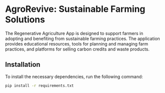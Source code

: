 # AgroRevive: Sustainable Farming Solutions

The Regenerative Agriculture App is designed to support farmers in adopting and benefiting from sustainable farming practices. The application provides educational resources, tools for planning and managing farm practices, and platforms for selling carbon credits and waste products.

## Installation

To install the necessary dependencies, run the following command:

```bash
pip install -r requirements.txt
